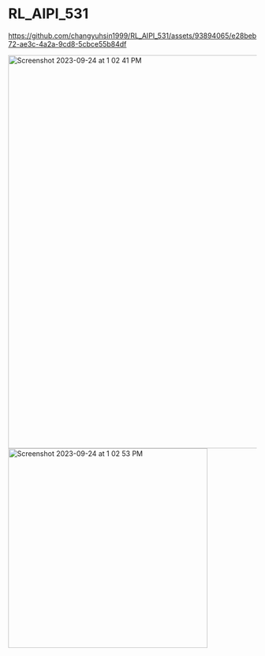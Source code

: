 # RL_AIPI_531





https://github.com/changyuhsin1999/RL_AIPI_531/assets/93894065/e28beb72-ae3c-4a2a-9cd8-5cbce55b84df


<img width="796" alt="Screenshot 2023-09-24 at 1 02 41 PM" src="https://github.com/changyuhsin1999/RL_AIPI_531/assets/93894065/847b9412-fd82-45b2-ac7c-782559555db9">

<img width="404" alt="Screenshot 2023-09-24 at 1 02 53 PM" src="https://github.com/changyuhsin1999/RL_AIPI_531/assets/93894065/92b7c70a-98d1-4236-8dfe-4d6ffd9ffd1a">
